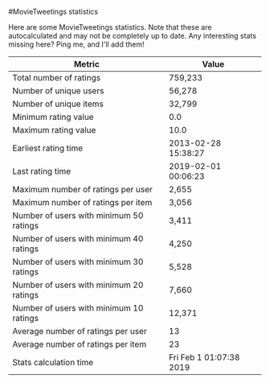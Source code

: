 #MovieTweetings statistics

Here are some MovieTweetings statistics. Note that these are autocalculated and may not be completely up to date. Any interesting stats missing here? Ping me, and I'll add them!

Metric | Value
--- | ---
Total number of ratings                 | 759,233
Number of unique users                  | 56,278
Number of unique items                  | 32,799
Minimum rating value                    | 0.0
Maximum rating value                    | 10.0
Earliest rating time                    | 2013-02-28 15:38:27
Last rating time                        | 2019-02-01 00:06:23
Maximum number of ratings per user      | 2,655
Maximum number of ratings per item      | 3,056
Number of users with minimum 50 ratings | 3,411
Number of users with minimum 40 ratings | 4,250
Number of users with minimum 30 ratings | 5,528
Number of users with minimum 20 ratings | 7,660
Number of users with minimum 10 ratings | 12,371
Average number of ratings per user      | 13
Average number of ratings per item      | 23
Stats calculation time                  | Fri Feb  1 01:07:38 2019


